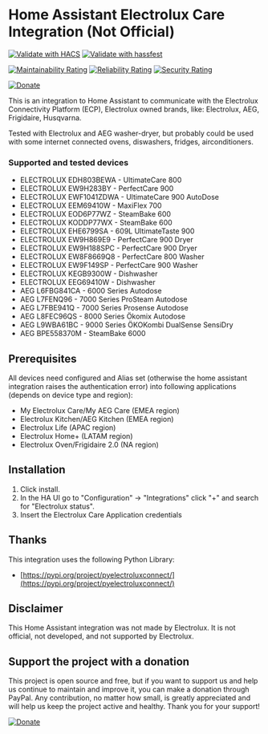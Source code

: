 # Home Assistant Electrolux Care Integration (Not Official)

[![Validate with HACS](https://github.com/mauro-midolo/homeassistant_electrolux_status/actions/workflows/hacs.yml/badge.svg)](https://github.com/mauro-midolo/homeassistant_electrolux_status/actions/workflows/hacs.yml)
[![Validate with hassfest](https://github.com/mauro-midolo/homeassistant_electrolux_status/actions/workflows/hassfest.yml/badge.svg)](https://github.com/mauro-midolo/homeassistant_electrolux_status/actions/workflows/hassfest.yml)

[![Maintainability Rating](https://sonarcloud.io/api/project_badges/measure?project=mauro-midolo_homeassistant_electrolux_status&metric=sqale_rating)](https://sonarcloud.io/summary/new_code?id=mauro-midolo_homeassistant_electrolux_status)
[![Reliability Rating](https://sonarcloud.io/api/project_badges/measure?project=mauro-midolo_homeassistant_electrolux_status&metric=reliability_rating)](https://sonarcloud.io/summary/new_code?id=mauro-midolo_homeassistant_electrolux_status)
[![Security Rating](https://sonarcloud.io/api/project_badges/measure?project=mauro-midolo_homeassistant_electrolux_status&metric=security_rating)](https://sonarcloud.io/summary/new_code?id=mauro-midolo_homeassistant_electrolux_status)

[![Donate](https://img.shields.io/static/v1?label=PayPal&message=Buy%20Me%20a%20Coffee&color=green&logo=PayPal)](https://paypal.me/mauromi?country.x=IT&locale.x=it_IT)

This is an integration to Home Assistant to communicate with the Electrolux Connectivity Platform (ECP), Electrolux owned brands, like: Electrolux, AEG, Frigidaire, Husqvarna.

Tested with Electrolux and AEG washer-dryer, but probably could be used with some internet connected ovens, diswashers, fridges, airconditioners.

### Supported and tested devices

- ELECTROLUX EDH803BEWA - UltimateCare 800
- ELECTROLUX EW9H283BY - PerfectCare 900
- ELECTROLUX EWF1041ZDWA - UltimateCare 900 AutoDose
- ELECTROLUX EEM69410W - MaxiFlex 700
- ELECTROLUX EOD6P77WZ - SteamBake 600
- ELECTROLUX KODDP77WX - SteamBake 600
- ELECTROLUX EHE6799SA - 609L UltimateTaste 900
- ELECTROLUX EW9H869E9 - PerfectCare 900 Dryer
- ELECTROLUX EW9H188SPC - PerfectCare 900 Dryer
- ELECTROLUX EW8F8669Q8 - PerfectCare 800 Washer
- ELECTROLUX EW9F149SP - PerfectCare 900 Washer
- ELECTROLUX KEGB9300W - Dishwasher
- ELECTROLUX EEG69410W - Dishwasher 
- AEG L6FBG841CA - 6000 Series Autodose
- AEG L7FENQ96 - 7000 Series ProSteam Autodose
- AEG L7FBE941Q - 7000 Series Prosense Autodose
- AEG L8FEC96QS - 8000 Series Ökomix Autodose
- AEG L9WBA61BC - 9000 Series ÖKOKombi DualSense SensiDry
- AEG BPE558370M - SteamBake 6000

## Prerequisites
All devices need configured and Alias set (otherwise the home assistant integration raises the authentication error) into following applications (depends on device type and region):
- My Electrolux Care/My AEG Care (EMEA region)
- Electrolux Kitchen/AEG Kitchen (EMEA region)
- Electrolux Life (APAC region)
- Electrolux Home+ (LATAM region)
- Electrolux Oven/Frigidaire 2.0 (NA region)

## Installation
1. Click install.
2. In the HA UI go to "Configuration" -> "Integrations" click "+" and search for "Electrolux status".
3. Insert the Electrolux Care Application credentials

## Thanks
This integration uses the following Python Library:
* [https://pypi.org/project/pyelectroluxconnect/](https://pypi.org/project/pyelectroluxconnect/)

## Disclaimer
This Home Assistant integration was not made by Electrolux. It is not official, not developed, and not supported by Electrolux.

## Support the project with a donation
This project is open source and free, but if you want to support us and help us continue to maintain and improve it, you can make a donation through PayPal. 
Any contribution, no matter how small, is greatly appreciated and will help us keep the project active and healthy. Thank you for your support!

[![Donate](https://img.shields.io/static/v1?label=PayPal&message=Buy%20Me%20a%20Coffee&color=green&logo=PayPal)](https://paypal.me/mauromi?country.x=IT&locale.x=it_IT)

